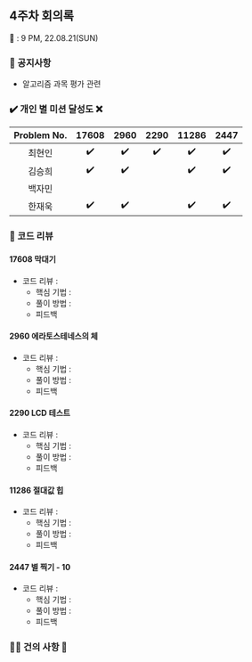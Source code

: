 ## 4주차 회의록 

:calendar: : 9 PM, 22.08.21(SUN)

### :loudspeaker: 공지사항
- 알고리즘 과목 평가 관련

### :heavy_check_mark: 개인 별 미션 달성도 :x:
|Problem No.|17608|2960|2290|11286|2447|
|:-----------:|:-----:|:----:|:----:|:----:|:----:|
|최현인|:heavy_check_mark:|:heavy_check_mark:|:heavy_check_mark:|:heavy_check_mark:|:heavy_check_mark:|
|김승희|:heavy_check_mark:|:heavy_check_mark:||:heavy_check_mark:|:heavy_check_mark:|
|백자민||||||
|한재욱|:heavy_check_mark:|:heavy_check_mark:||:heavy_check_mark:|:heavy_check_mark:|

### :bookmark_tabs: 코드 리뷰

#### 17608 막대기

- 코드 리뷰 : 
  - 핵심 기법 : 
  - 풀이 방법 :
  - 피드백
 
#### 2960 에라토스테네스의 체

- 코드 리뷰 :
  - 핵심 기법 : 
  - 풀이 방법 : 
  - 피드백 


#### 2290 LCD 테스트

- 코드 리뷰 : 
  - 핵심 기법 : 
  - 풀이 방법 : 
  - 피드백 

    

#### 11286 절대값 힙
- 코드 리뷰 : 
  - 핵심 기법 : 
  - 풀이 방법 : 
  - 피드백
    

#### 2447 별 찍기 - 10
- 코드 리뷰 : 
  - 핵심 기법 : 
  - 풀이 방법 : 
  - 피드백

### :raising_hand_man: 건의 사항 :raising_hand:


